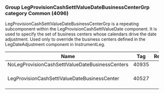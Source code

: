 ### Group LegProvisionCashSettlValueDateBusinessCenterGrp category Common (4096)

LegProvisionCashSettlValueDateBusinessCenterGrp is a repeating subcomponent within the LegProvisionCashSettlValueDate component. It is used to specify the set of business centers whose calendars drive the date adjustment. Used only to override the business centers defined in the LegDateAdjustment component in InstrumentLeg.

| Name                                            | Tag   | Req'd | Documentation                                                           |
|-------------------------------------------------|-------|----------|-------------------------------------------------------------------------|
| NoLegProvisionCashSettlValueDateBusinessCenters | 40935 |       |                                                                         |
| LegProvisionCashSettlValueDateBusinessCenter    | 40527 |       | Required if NoLegProvisionCashSettlValueDateBusinessCenters(40935) > 0. |

